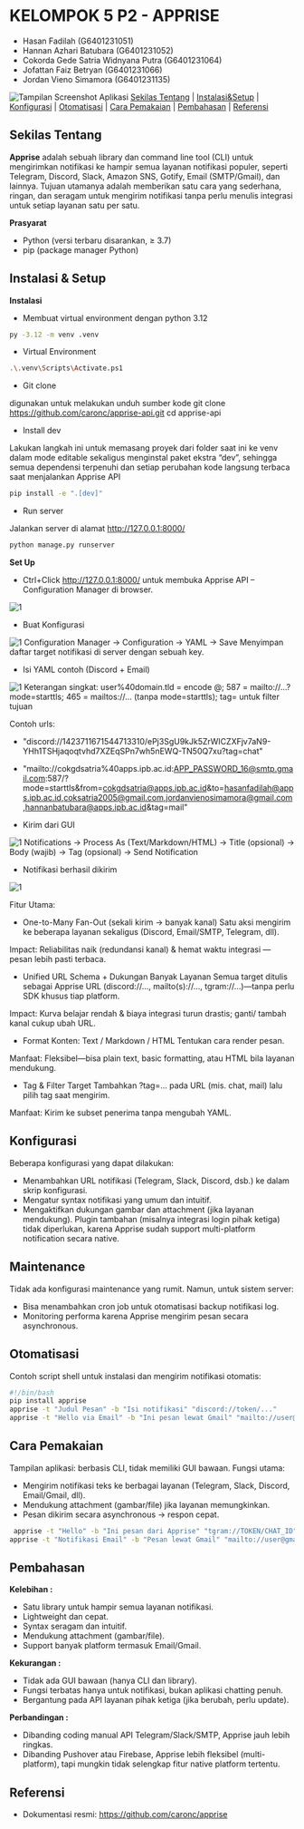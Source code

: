 # KELOMPOK 5 P2 - APPRISE
  - Hasan Fadilah (G6401231051)
  - Hannan Azhari Batubara (G6401231052)
  - Cokorda Gede Satria Widnyana Putra (G6401231064)
  - Jofattan Faiz Betryan (G6401231066)
  - Jordan Vieno Simamora (G6401231135)
  
![Tampilan Screenshot Aplikasi](https://raw.githubusercontent.com/hasanfadils/KDJK5-K2/refs/heads/main/Screenshoot/Apprise%20Logo.png)
[Sekilas Tentang](#sekilas-tentang) | [Instalasi&Setup](#instalasi--setup) | [Konfigurasi](#konfigurasi) | [Otomatisasi](#otomatisasi) | [Cara Pemakaian](#cara-pemakaian) | [Pembahasan](#pembahasan) | [Referensi](#referensi)

## Sekilas Tentang

**Apprise** adalah sebuah library dan command line tool (CLI) untuk mengirimkan notifikasi ke hampir semua layanan notifikasi populer, seperti Telegram, Discord, Slack, Amazon SNS, Gotify, Email (SMTP/Gmail), dan lainnya.
Tujuan utamanya adalah memberikan satu cara yang sederhana, ringan, dan seragam untuk mengirim notifikasi tanpa perlu menulis integrasi untuk setiap layanan satu per satu.


**Prasyarat**  
  - Python (versi terbaru disarankan, ≥ 3.7)  
  - pip (package manager Python)  

## Instalasi & Setup
**Instalasi**
- Membuat virtual environment dengan python 3.12
   
```bash
py -3.12 -m venv .venv
```

- Virtual Environment
   
```bash
.\.venv\Scripts\Activate.ps1
```

- Git clone 

digunakan untuk melakukan unduh sumber kode
git clone https://github.com/caronc/apprise-api.git
cd apprise-api

- Install dev

Lakukan langkah ini untuk memasang proyek dari folder saat ini ke venv dalam mode editable sekaligus menginstal paket ekstra “dev”, sehingga semua dependensi terpenuhi dan setiap perubahan kode langsung terbaca saat menjalankan Apprise API

```bash
pip install -e ".[dev]"
```

- Run server

Jalankan server di alamat http://127.0.0.1:8000/

```bash
python manage.py runserver
```

**Set Up**
-  Ctrl+Click http://127.0.0.1:8000/ untuk membuka Apprise API – Configuration Manager di browser.
  
 ![1](https://github.com/hasanfadils/KDJK5-K2/blob/93bcefe6ade6031f54ef63215ce6b7f771e7940b/Screenshoot/1.png)

- Buat Konfigurasi
  
![1](https://github.com/hasanfadils/KDJK5-K2/blob/9249ab64ab23c0af87e6004fbef0358dace28457/Screenshoot/2.png)
Configuration Manager → Configuration → YAML → Save
Menyimpan daftar target notifikasi di server dengan sebuah key.

- Isi YAML contoh (Discord + Email)
  
![1](https://github.com/hasanfadils/KDJK5-K2/blob/9249ab64ab23c0af87e6004fbef0358dace28457/Screenshoot/3.png)
Keterangan singkat: user%40domain.tld = encode @; 587 = mailto://…?mode=starttls; 465 = mailtos://… (tanpa mode=starttls); tag= untuk filter tujuan

Contoh urls:
  - "discord://1423711671544713310/ePj3SgU9kJk5ZrWICZXFjv7aN9-YHh1TSHjaqoqtvhd7XZEqSPn7wh5nEWQ-TN50Q7xu?tag=chat"
  - "mailto://cokgdsatria%40apps.ipb.ac.id:APP_PASSWORD_16@smtp.gmail.com:587/?mode=starttls&from=cokgdsatria@apps.ipb.ac.id&to=hasanfadilah@apps.ipb.ac.id,coksatria2005@gmail.com,jordanvienosimamora@gmail.com,hannanbatubara@apps.ipb.ac.id&tag=mail"
    
- Kirim dari GUI
  
![1](https://github.com/hasanfadils/KDJK5-K2/blob/9249ab64ab23c0af87e6004fbef0358dace28457/Screenshoot/4.png)
Notifications → Process As (Text/Markdown/HTML) → Title (opsional) → Body (wajib) → Tag (opsional) → Send Notification

- Notifikasi berhasil dikirim
  
![1](https://github.com/hasanfadils/KDJK5-K2/blob/9249ab64ab23c0af87e6004fbef0358dace28457/Screenshoot/5.png)

Fitur Utama:
- One-to-Many Fan-Out (sekali kirim → banyak kanal) 
Satu aksi mengirim ke beberapa layanan sekaligus (Discord, Email/SMTP, Telegram, dll).

Impact: Reliabilitas naik (redundansi kanal) & hemat waktu integrasi — pesan lebih pasti terbaca.

- Unified URL Schema + Dukungan Banyak Layanan
Semua target ditulis sebagai Apprise URL (discord://…, mailto(s)://…, tgram://…)—tanpa perlu SDK khusus tiap platform.

Impact: Kurva belajar rendah & biaya integrasi turun drastis; ganti/ tambah kanal cukup ubah URL.

- Format Konten: Text / Markdown / HTML
Tentukan cara render pesan.

Manfaat: Fleksibel—bisa plain text, basic formatting, atau HTML bila layanan mendukung.

- Tag & Filter Target
Tambahkan ?tag=... pada URL (mis. chat, mail) lalu pilih tag saat mengirim.

Manfaat: Kirim ke subset penerima tanpa mengubah YAML.


## Konfigurasi 
Beberapa konfigurasi yang dapat dilakukan:
- Menambahkan URL notifikasi (Telegram, Slack, Discord, dsb.) ke dalam skrip konfigurasi.
- Mengatur syntax notifikasi yang umum dan intuitif.
- Mengaktifkan dukungan gambar dan attachment (jika layanan mendukung).
Plugin tambahan (misalnya integrasi login pihak ketiga) tidak diperlukan, karena Apprise sudah support multi-platform notification secara native.


##  Maintenance

Tidak ada konfigurasi maintenance yang rumit.
Namun, untuk sistem server:
- Bisa menambahkan cron job untuk otomatisasi backup notifikasi log.
- Monitoring performa karena Apprise mengirim pesan secara asynchronous.

## Otomatisasi

Contoh script shell untuk instalasi dan mengirim notifikasi otomatis:
 ```bash
 #!/bin/bash
pip install apprise
apprise -t "Judul Pesan" -b "Isi notifikasi" "discord://token/..."
apprise -t "Hello via Email" -b "Ini pesan lewat Gmail" "mailto://user@gmail.com:password@smtp.gmail.com"
```

## Cara Pemakaian

Tampilan aplikasi: berbasis CLI, tidak memiliki GUI bawaan.
Fungsi utama:
- Mengirim notifikasi teks ke berbagai layanan (Telegram, Slack, Discord, Email/Gmail, dll).
- Mendukung attachment (gambar/file) jika layanan memungkinkan.
- Pesan dikirim secara asynchronous → respon cepat.
 ```bash
  apprise -t "Hello" -b "Ini pesan dari Apprise" "tgram://TOKEN/CHAT_ID"
apprise -t "Notifikasi Email" -b "Pesan lewat Gmail" "mailto://user@gmail.com:password@smtp.gmail.com"
```


## Pembahasan

**Kelebihan :**
- Satu library untuk hampir semua layanan notifikasi.
- Lightweight dan cepat.
- Syntax seragam dan intuitif.
- Mendukung attachment (gambar/file).
- Support banyak platform termasuk Email/Gmail.
  
**Kekurangan :**
- Tidak ada GUI bawaan (hanya CLI dan library).
- Fungsi terbatas hanya untuk notifikasi, bukan aplikasi chatting penuh.
- Bergantung pada API layanan pihak ketiga (jika berubah, perlu update).
  
**Perbandingan :**
- Dibanding coding manual API Telegram/Slack/SMTP, Apprise jauh lebih ringkas.
- Dibanding Pushover atau Firebase, Apprise lebih fleksibel (multi-platform), tapi mungkin tidak selengkap fitur native platform tertentu.


## Referensi
- Dokumentasi resmi: https://github.com/caronc/apprise
